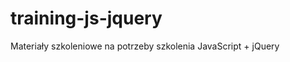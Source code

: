 training-js-jquery
==================

Materiały szkoleniowe na potrzeby szkolenia JavaScript + jQuery